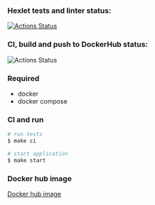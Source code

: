 ### Hexlet tests and linter status:
[![Actions Status](https://github.com/suvori/devops-for-programmers-project-lvl1/workflows/hexlet-check/badge.svg)](https://github.com/suvori/devops-for-programmers-project-lvl1/actions)

### CI, build and push to DockerHub status:
![Actions Status](https://github.com/suvori/devops-for-programmers-project-lvl1/actions/workflows/push.yml/badge.svg)

### Required
* docker
* docker compose

### CI and run
```sh
# run tests
$ make ci

# start application
$ make start
```

### Docker hub image

[Docker hub image](https://hub.docker.com/repository/docker/asuvorina/devops-for-programmers-project-lvl1)
